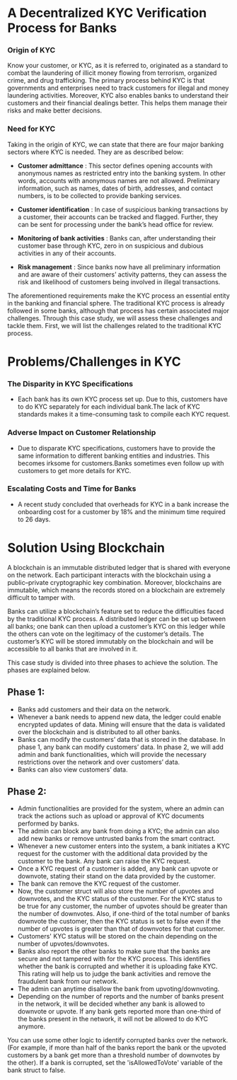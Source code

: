 # A Decentralized KYC Verification Process for Banks

### Origin of KYC
Know your customer, or KYC, as it is referred to, originated as a standard to combat the laundering of illicit money flowing from terrorism, organized crime, and drug trafficking. The primary process behind KYC is that governments and enterprises need to track customers for illegal and money laundering activities. Moreover, KYC also enables banks to understand their customers and their financial dealings better. This helps them manage their risks and make better decisions.

### Need for KYC
Taking in the origin of KYC, we can state that there are four major banking sectors where KYC is needed. They are as described below:

- **Customer admittance** : This sector defines opening accounts with anonymous names as restricted entry into the banking system. In other words, accounts with anonymous names are not allowed. Preliminary information, such as names, dates of birth, addresses, and contact numbers, is to be collected to provide banking services.

- **Customer identification** : In case of suspicious banking transactions by a customer, their accounts can be tracked and flagged. Further, they can be sent for processing under the bank’s head office for review.

- **Monitoring of bank activities** : Banks can, after understanding their customer base through KYC, zero in on suspicious and dubious activities in any of their accounts.

- **Risk management** : Since banks now have all preliminary information and are aware of their customers’ activity patterns, they can assess the risk and likelihood of customers being involved in illegal transactions.

The aforementioned requirements make the KYC process an essential entity in the banking and financial sphere. The traditional KYC process is already followed in some banks, although that process has certain associated major challenges. Through this case study, we will assess these challenges and tackle them. First, we will list the challenges related to the traditional KYC process.

# Problems/Challenges in KYC

### The Disparity in KYC Specifications
- Each bank has its own KYC process set up. Due to this, customers have to do KYC separately for each individual bank.The lack of KYC standards makes it a time-consuming task to compile each KYC request.

### Adverse Impact on Customer Relationship
- Due to disparate KYC specifications, customers have to provide the same information to different banking entities and industries. This becomes irksome for customers.Banks sometimes even follow up with customers to get more details for KYC.

### Escalating Costs and Time for Banks
- A recent study concluded that overheads for KYC in a bank increase the onboarding cost for a customer by 18% and the minimum time required to 26 days.

# Solution Using Blockchain

A blockchain is an immutable distributed ledger that is shared with everyone on the network. Each participant interacts with the blockchain using a public–private cryptographic key combination. Moreover, blockchains are immutable, which means the records stored on a blockchain are extremely difficult to tamper with.

Banks can utilize a blockchain’s feature set to reduce the difficulties faced by the traditional KYC process. A distributed ledger can be set up between all banks; one bank can then upload a customer’s KYC on this ledger while the others can vote on the legitimacy of the customer’s details. The customer’s KYC will be stored immutably on the blockchain and will be accessible to all banks that are involved in it.

This case study is divided into three phases to achieve the solution. The phases are explained below.

## Phase 1:
- Banks add customers and their data on the network.
- Whenever a bank needs to append new data, the ledger could enable encrypted updates of data. Mining will ensure that the data is validated over the blockchain and is distributed to all other banks.
- Banks can modify the customers’ data that is stored in the database. In phase 1, any bank can modify customers’ data. In phase 2, we will add admin and bank functionalities, which will provide the necessary restrictions over the network and over customers’ data.
- Banks can also view customers’ data.

## Phase 2:
- Admin functionalities are provided for the system, where an admin can track the actions such as upload or approval of KYC documents performed by banks.
- The admin can block any bank from doing a KYC; the admin can also add new banks or remove untrusted banks from the smart contract.
- Whenever a new customer enters into the system, a bank initiates a KYC request for the customer with the additional data provided by the customer to the bank. Any bank can raise the KYC request.
- Once a KYC request of a customer is added, any bank can upvote or downvote, stating their stand on the data provided by the customer.
- The bank can remove the KYC request of the customer.
- Now, the customer struct will also store the number of upvotes and downvotes, and the KYC status of the customer. For the KYC status to be true for any customer, the number of upvotes should be greater than the number of downvotes. Also, if one-third of the total number of banks downvote the customer, then the KYC status is set to false even if the number of upvotes is greater than that of downvotes for that customer.
- Customers' KYC status will be stored on the chain depending on the number of upvotes/downvotes.
- Banks also report the other banks to make sure that the banks are secure and not tampered with for the KYC process. This identifies whether the bank is corrupted and whether it is uploading fake KYC. This rating will help us to judge the bank activities and remove the fraudulent bank from our network. 
- The admin can anytime disallow the bank from upvoting/downvoting.
- Depending on the number of reports and the number of banks present in the network, it will be decided whether any bank is allowed to downvote or upvote. If any bank gets reported more than one-third of the banks present in the network, it will not be allowed to do KYC anymore. 

You can use some other logic to identify corrupted banks over the network. (For example, if more than half of the banks report the bank or the upvoted customers by a bank get more than a threshold number of downvotes by the other). If a bank is corrupted, set the 'isAllowedToVote' variable of the bank struct to false.
